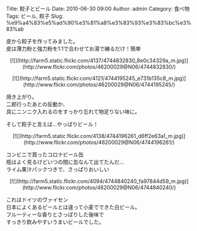 Title: 餃子とビール
Date: 2010-06-30 09:00
Author: admin
Category: 食べ物
Tags: ビール, 餃子
Slug: %e9%a4%83%e5%ad%90%e3%81%a8%e3%83%93%e3%83%bc%e3%83%ab

皮から餃子を作ってみました。  
皮は薄力粉と強力粉を1:1で合わせてお湯で練るだけ！簡単

<p>
<center>
[![](http://farm5.static.flickr.com/4137/4744832830_8e0c34329a_m.jpg)](http://www.flickr.com/photos/46200029@N06/4744832830/)

</center>
</p>
<p>
<center>
[![](http://farm5.static.flickr.com/4121/4744195245_e731b135c8_m.jpg)](http://www.flickr.com/photos/46200029@N06/4744195245/)

</center>
  
焼き上がり。  
二郎行ったあとの反動か、  
具にニンニク入れるのをすっかり忘れて物足りない味に。

</p>
そして餃子と言えば…やっぱりビール！

<p>
<center>
[![](http://farm5.static.flickr.com/4138/4744196261_d6ff2e63a1_m.jpg)](http://www.flickr.com/photos/46200029@N06/4744196261/)

</center>
  
コンビニで買ったコロナビール缶  
瓶はよく見るけどいつの間に缶なんて出てたんだ…  
ライム果汁パックつきで、さっぱりおいしい

</p>
<p>
<center>
[![](http://farm5.static.flickr.com/4094/4744840240_fa97844d59_m.jpg)](http://www.flickr.com/photos/46200029@N06/4744840240/)

</center>
  
これはドイツのヴァイセン  
日本によくあるビールとは違って小麦でできた白ビール。  
フルーティーな香りとさっぱりした後味で  
すっきり飲みやすいうまいビールでした。

</p>

